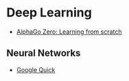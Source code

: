 # Deep Learning

* [AlphaGo Zero: Learning from scratch](https://deepmind.com/blog/alphago-zero-learning-scratch/)

## Neural Networks

* [Google Quick](https://quickdraw.withgoogle.com/data)